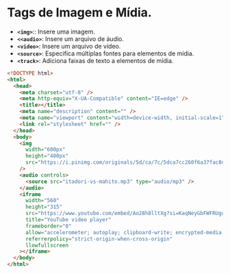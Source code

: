 # Tags de Imagem e Mídia.

- **`<img>`**:: Insere uma imagem.
- **`<<audio>`**: Insere um arquivo de áudio.
- **`<video>`**: Insere um arquivo de vídeo.
- **`<source>`**: Especifica múltiplas fontes para elementos de mídia.
- **`<track>`**: Adiciona faixas de texto a elementos de mídia.

```html
<!DOCTYPE html>
<html>
  <head>
    <meta charset="utf-8" />
    <meta http-equiv="X-UA-Compatible" content="IE=edge" />
    <title></title>
    <meta name="description" content="" />
    <meta name="viewport" content="width=device-width, initial-scale=1" />
    <link rel="stylesheet" href="" />
  </head>
  <body>
    <img
      width="600px"
      height="400px"
      src="https://i.pinimg.com/originals/5d/ca/7c/5dca7cc260f6a37fac8dd593474c1d8e.jpg"
    />
    <audio controls>
      <source src="itadori-vs-mahito.mp3" type="audio/mp3" />
    </audio>
    <iframe
      width="560"
      height="315"
      src="https://www.youtube.com/embed/Ao28h8lltXg?si=KaqNeyGbFWFRUgd9"
      title="YouTube video player"
      frameborder="0"
      allow="accelerometer; autoplay; clipboard-write; encrypted-media; gyroscope; picture-in-picture; web-share"
      referrerpolicy="strict-origin-when-cross-origin"
      llowfullscreen
    ></iframe>
  </body>
</html>
```
